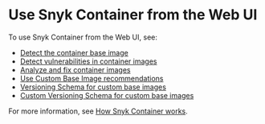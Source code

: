 # Use Snyk Container from the Web UI

To use Snyk Container from the Web UI, see:

* [Detect the container base image](../use-snyk-container/detect-the-container-base-image.md)
* [Detect vulnerabilities in container images](../use-snyk-container/detect-application-vulnerabilities-in-container-images.md)
* [Analyze and fix container images](../use-snyk-container/analyze-and-fix-container-images.md)
* [Use Custom Base Image recommendations](../use-snyk-container/use-custom-base-image-recommendations/)
* [Versioning Schema for custom base images](../use-snyk-container/custom-base-image-recommendations/versioning-schema-for-custom-base-images.md)
* [Custom Versioning Schema for custom base images](../../../scan-containers/use-snyk-container/custom-base-image-recommendations/custom-versioning-schema-for-custom-base-images.md)

For more information, see [How Snyk Container works](../../../scan-containers/how-snyk-container-works/).
